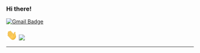 ### Hi there!

[![Gmail Badge](https://img.shields.io/badge/-emil.lipskij@gmail.com-c14438?style=flat-square&logo=Gmail&logoColor=white&link=mailto:mailharshkhatri@gmail.com)](mailto:emil.lipskij99@gmail.com)

<img src="https://raw.githubusercontent.com/ABSphreak/ABSphreak/master/gifs/Hi.gif" width="30px">
<img src="https://media.giphy.com/media/Ah3zHH7hvsSB2/giphy.gif" width="30px">



---
